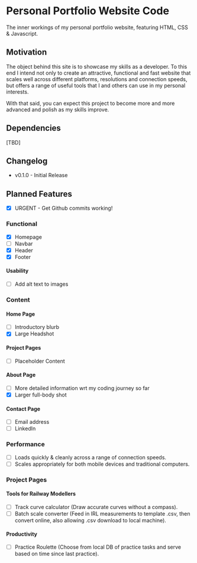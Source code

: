 # Personal Portfolio Website Code
The inner workings of my personal portfolio website, featuring HTML, CSS & Javascript.
## Motivation
The object behind this site is to showcase my skills as a developer.  To this end I intend not only to create an attractive, functional and fast website that scales well across different platforms, resolutions and connection speeds, but offers a range of useful tools that I and others can use in my personal interests.

With that said, you can expect this project to become more and more advanced and polish as my skills improve.
## Dependencies
[TBD]
## Changelog
- v0.1.0 - Initial Release
## Planned Features
- [x] URGENT - Get Github commits working!
### Functional
- [x] Homepage
- [ ] Navbar
- [x] Header
- [x] Footer
#### Usability
- [ ] Add alt text to images
### Content
#### Home Page
- [ ] Introductory blurb
- [x] Large Headshot
#### Project Pages
- [ ] Placeholder Content
#### About Page
- [ ] More detailed information wrt my coding journey so far
- [x] Larger full-body shot
#### Contact Page
- [ ] Email address
- [ ] LinkedIn
### Performance
- [ ] Loads quickly & cleanly across a range of connection speeds.
- [ ] Scales appropriately for both mobile devices and traditional computers.
### Project Pages
#### Tools for Railway Modellers
- [ ] Track curve calculator (Draw accurate curves without a compass).
- [ ] Batch scale converter (Feed in IRL measurements to template .csv, then convert online, also allowing .csv download to local machine).
#### Productivity
- [ ] Practice Roulette (Choose from local DB of practice tasks and serve based on time since last practice).

